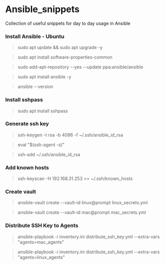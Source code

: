 # Ansible_snippets
Collection of useful snippets for day to day usage in Ansible

### Install Ansible - Ubuntu 
> sudo apt update && sudo apt upgrade -y

> sudo apt install software-properties-common

> sudo add-apt-repository --yes --update ppa:ansible/ansible

> sudo apt install ansible -y

> ansible --version

### Install sshpass
> sudo apt install sshpass

### Generate ssh key

> ssh-keygen -t rsa -b 4096 -f ~/.ssh/ansible_id_rsa

> eval "$(ssh-agent -s)"

> ssh-add ~/.ssh/ansible_id_rsa

### Add known hosts
> ssh-keyscan -H 192.168.31.253 >> ~/.ssh/known_hosts

### Create vault 
> ansible-vault create --vault-id linux@prompt linux_secrets.yml

> ansible-vault create --vault-id mac@prompt mac_secrets.yml

### Distribute SSH Key to Agents
> ansible-playbook -i inventory.ini distribute_ssh_key.yml --extra-vars "agents=mac_agents"

> ansible-playbook -i inventory.ini distribute_ssh_key.yml --extra-vars "agents=linux_agents"
